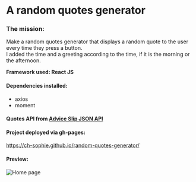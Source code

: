 # A random quotes generator

### The mission:
Make a random quotes generator that displays a random quote to the user every time they press a button.    
I added the time and a greeting according to the time, if it is the morning or the afternoon.

**Framework used: React JS** 

#### Dependencies installed: 
- axios  
- moment  

#### Quotes API from [Advice Slip JSON API](https://api.adviceslip.com/)   

#### Project deployed via gh-pages:  
https://ch-sophie.github.io/random-quotes-generator/ 

#### Preview:
![Home page](image1.png "Home page")
